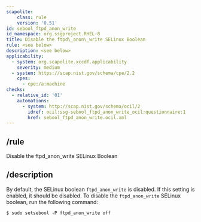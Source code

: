 ```yaml
---
scapolite:
    class: rule
    version: '0.51'
id: sebool_ftpd_anon_write
id_namespace: org.ssgproject.RHEL-8
title: Disable the ftpd\_anon\_write SELinux Boolean
rule: <see below>
description: <see below>
applicability:
  - system: org.scapolite.xccdf.applicability
    severity: medium
  - system: https://scap.nist.gov/schema/cpe/2.2
    cpes:
      - cpe:/a:machine
checks:
  - relative_id: '01'
    automations:
      - system: http://scap.nist.gov/schema/ocil/2
        idref: ocil:ssg-sebool_ftpd_anon_write_ocil:questionnaire:1
        href: sebool_ftpd_anon_write.ocil.xml
---
```



## /rule

Disable the ftpd\_anon\_write SELinux Boolean

## /description

By
default, the SELinux boolean `ftpd_anon_write` is disabled. If this
setting is enabled, it should be disabled. To disable the
`ftpd_anon_write` SELinux boolean, run the following command:

``` 
$ sudo setsebool -P ftpd_anon_write off
```
